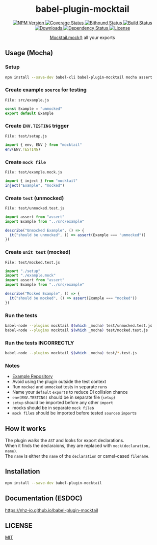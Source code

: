 <h1 align="center">babel-plugin-mocktail</h1>

<p align="center">
  <a href="https://npmjs.org/package/babel-plugin-mocktail">
    <img src="https://img.shields.io/npm/v/babel-plugin-mocktail.svg?style=flat"
         alt="NPM Version">
  </a>

  <a href="https://coveralls.io/r/nhz-io/babel-plugin-mocktail">
    <img src="https://img.shields.io/coveralls/nhz-io/babel-plugin-mocktail.svg?style=flat"
         alt="Coverage Status">
  </a>

  <a href="https://www.bithound.io/github/nhz-io/babel-plugin-mocktail">
    <img src="https://www.bithound.io/github/nhz-io/babel-plugin-mocktail/badges/score.svg"
         alt="Bithound Status">
  </a>

  <a href="https://travis-ci.org/nhz-io/babel-plugin-mocktail">
    <img src="https://img.shields.io/travis/nhz-io/babel-plugin-mocktail.svg?style=flat"
         alt="Build Status">
  </a>

  <a href="https://npmjs.org/package/babel-plugin-mocktail">
    <img src="http://img.shields.io/npm/dm/babel-plugin-mocktail.svg?style=flat"
         alt="Downloads">
  </a>

  <a href="https://david-dm.org/nhz-io/babel-plugin-mocktail.svg">
    <img src="https://david-dm.org/nhz-io/babel-plugin-mocktail.svg?style=flat"
         alt="Dependency Status">
  </a>

  <a href="https://github.com/nhz-io/babel-plugin-mocktail/blob/master/LICENSE">
    <img src="https://img.shields.io/npm/l/babel-plugin-mocktail.svg?style=flat"
         alt="License">
  </a>
</p>

<p align="center">
  <a href="https://github.com/Wildhoney/Mocktail#getting-started">Mocktail.mock()</a> all your exports
</p>

## Usage (Mocha)

### Setup
```sh
npm install --save-dev babel-cli babel-plugin-mocktail mocha assert
```

### Create example `source` for testing

`File: src/example.js`
```js
const Example = "unmocked"
export default Example
```

### Create `ENV.TESTING` trigger

`File: test/setup.js`
```js
import { env, ENV } from "mocktail"
env(ENV.TESTING)
```

### Create `mock file`

`File: test/example.mock.js`
```js
import { inject } from "mocktail"
inject("Example", "mocked")
```

### Create `test` (unmocked)
`File: test/unmocked.test.js`
```js
import assert from "assert"
import Example from "../src/example"

describe("Unmocked Example", () => {
  it("should be unmocked", () => assert(Example === "unmocked"))
})
```

### Create `unit test` (mocked)

`File: test/mocked.test.js`
```js
import "./setup"
import "./example.mock"
import assert from "assert"
import Example from "../src/example"

describe("Mocked Example", () => {
  it("should be mocked", () => assert(Example === "mocked"))
})
```

### Run the tests

```sh
babel-node --plugins mocktail $(which _mocha) test/unmocked.test.js
babel-node --plugins mocktail $(which _mocha) test/mocked.test.js
```

### Run the tests INCORRECTLY
```sh
babel-node --plugins mocktail $(which _mocha) test/*.test.js
```

### Notes
* [Example Repository](example)
* Avoid using the plugin outside the test context
* Run `mocked` and `unmocked` tests in separate runs
* Name your `default` `export`s to reduce DI collision chance
* `env(ENV.TESTING)` should be in separate file (`setup`)
* `setup` should be imported before any other `import`
* mocks should be in separate `mock file`s
* `mock file`s should be imported before tested `source`s `import`s

## How it works
The plugin walks the `AST` and looks for export declarations.  
When it finds the declaraions, they are replaced with `mock(declaration, name)`.  
The `name` is either the `name` of the `declaration` or camel-cased `filename`.  

## Installation
```sh
npm install --save-dev babel-plugin-mocktail
```

## Documentation (ESDOC)
https://nhz-io.github.io/babel-plugin-mocktail

## LICENSE
[MIT](LICENSE)
